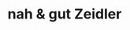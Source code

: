 ---
title: "nah & gut Zeidler"
url: /remlingen-semmenstedt/nah-und-gut-zeidler/
shop: Supermarkt
---